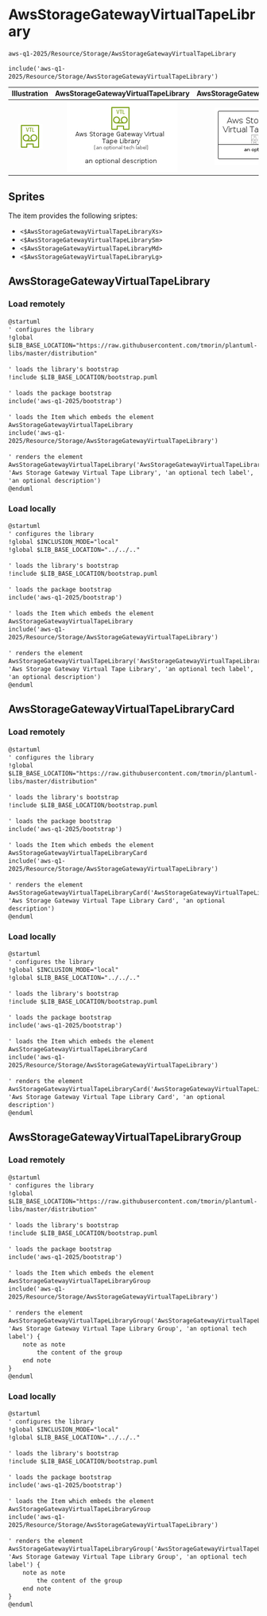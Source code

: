 # AwsStorageGatewayVirtualTapeLibrary


```text
aws-q1-2025/Resource/Storage/AwsStorageGatewayVirtualTapeLibrary
```

```text
include('aws-q1-2025/Resource/Storage/AwsStorageGatewayVirtualTapeLibrary')
```



| Illustration | AwsStorageGatewayVirtualTapeLibrary | AwsStorageGatewayVirtualTapeLibraryCard | AwsStorageGatewayVirtualTapeLibraryGroup |
| :---: | :---: | :---: | :---: |
| ![illustration for Illustration](../../../aws-q1-2025/Resource/Storage/AwsStorageGatewayVirtualTapeLibrary.png) | ![illustration for AwsStorageGatewayVirtualTapeLibrary](../../../aws-q1-2025/Resource/Storage/AwsStorageGatewayVirtualTapeLibrary.Local.png) | ![illustration for AwsStorageGatewayVirtualTapeLibraryCard](../../../aws-q1-2025/Resource/Storage/AwsStorageGatewayVirtualTapeLibraryCard.Local.png) | ![illustration for AwsStorageGatewayVirtualTapeLibraryGroup](../../../aws-q1-2025/Resource/Storage/AwsStorageGatewayVirtualTapeLibraryGroup.Local.png) |



## Sprites
The item provides the following sriptes:

- `<$AwsStorageGatewayVirtualTapeLibraryXs>`
- `<$AwsStorageGatewayVirtualTapeLibrarySm>`
- `<$AwsStorageGatewayVirtualTapeLibraryMd>`
- `<$AwsStorageGatewayVirtualTapeLibraryLg>`





## AwsStorageGatewayVirtualTapeLibrary

### Load remotely
```plantuml
@startuml
' configures the library
!global $LIB_BASE_LOCATION="https://raw.githubusercontent.com/tmorin/plantuml-libs/master/distribution"

' loads the library's bootstrap
!include $LIB_BASE_LOCATION/bootstrap.puml

' loads the package bootstrap
include('aws-q1-2025/bootstrap')

' loads the Item which embeds the element AwsStorageGatewayVirtualTapeLibrary
include('aws-q1-2025/Resource/Storage/AwsStorageGatewayVirtualTapeLibrary')

' renders the element
AwsStorageGatewayVirtualTapeLibrary('AwsStorageGatewayVirtualTapeLibrary', 'Aws Storage Gateway Virtual Tape Library', 'an optional tech label', 'an optional description')
@enduml
```

### Load locally
```plantuml
@startuml
' configures the library
!global $INCLUSION_MODE="local"
!global $LIB_BASE_LOCATION="../../.."

' loads the library's bootstrap
!include $LIB_BASE_LOCATION/bootstrap.puml

' loads the package bootstrap
include('aws-q1-2025/bootstrap')

' loads the Item which embeds the element AwsStorageGatewayVirtualTapeLibrary
include('aws-q1-2025/Resource/Storage/AwsStorageGatewayVirtualTapeLibrary')

' renders the element
AwsStorageGatewayVirtualTapeLibrary('AwsStorageGatewayVirtualTapeLibrary', 'Aws Storage Gateway Virtual Tape Library', 'an optional tech label', 'an optional description')
@enduml
```

## AwsStorageGatewayVirtualTapeLibraryCard

### Load remotely
```plantuml
@startuml
' configures the library
!global $LIB_BASE_LOCATION="https://raw.githubusercontent.com/tmorin/plantuml-libs/master/distribution"

' loads the library's bootstrap
!include $LIB_BASE_LOCATION/bootstrap.puml

' loads the package bootstrap
include('aws-q1-2025/bootstrap')

' loads the Item which embeds the element AwsStorageGatewayVirtualTapeLibraryCard
include('aws-q1-2025/Resource/Storage/AwsStorageGatewayVirtualTapeLibrary')

' renders the element
AwsStorageGatewayVirtualTapeLibraryCard('AwsStorageGatewayVirtualTapeLibraryCard', 'Aws Storage Gateway Virtual Tape Library Card', 'an optional description')
@enduml
```

### Load locally
```plantuml
@startuml
' configures the library
!global $INCLUSION_MODE="local"
!global $LIB_BASE_LOCATION="../../.."

' loads the library's bootstrap
!include $LIB_BASE_LOCATION/bootstrap.puml

' loads the package bootstrap
include('aws-q1-2025/bootstrap')

' loads the Item which embeds the element AwsStorageGatewayVirtualTapeLibraryCard
include('aws-q1-2025/Resource/Storage/AwsStorageGatewayVirtualTapeLibrary')

' renders the element
AwsStorageGatewayVirtualTapeLibraryCard('AwsStorageGatewayVirtualTapeLibraryCard', 'Aws Storage Gateway Virtual Tape Library Card', 'an optional description')
@enduml
```

## AwsStorageGatewayVirtualTapeLibraryGroup

### Load remotely
```plantuml
@startuml
' configures the library
!global $LIB_BASE_LOCATION="https://raw.githubusercontent.com/tmorin/plantuml-libs/master/distribution"

' loads the library's bootstrap
!include $LIB_BASE_LOCATION/bootstrap.puml

' loads the package bootstrap
include('aws-q1-2025/bootstrap')

' loads the Item which embeds the element AwsStorageGatewayVirtualTapeLibraryGroup
include('aws-q1-2025/Resource/Storage/AwsStorageGatewayVirtualTapeLibrary')

' renders the element
AwsStorageGatewayVirtualTapeLibraryGroup('AwsStorageGatewayVirtualTapeLibraryGroup', 'Aws Storage Gateway Virtual Tape Library Group', 'an optional tech label') {
    note as note
        the content of the group
    end note
}
@enduml
```

### Load locally
```plantuml
@startuml
' configures the library
!global $INCLUSION_MODE="local"
!global $LIB_BASE_LOCATION="../../.."

' loads the library's bootstrap
!include $LIB_BASE_LOCATION/bootstrap.puml

' loads the package bootstrap
include('aws-q1-2025/bootstrap')

' loads the Item which embeds the element AwsStorageGatewayVirtualTapeLibraryGroup
include('aws-q1-2025/Resource/Storage/AwsStorageGatewayVirtualTapeLibrary')

' renders the element
AwsStorageGatewayVirtualTapeLibraryGroup('AwsStorageGatewayVirtualTapeLibraryGroup', 'Aws Storage Gateway Virtual Tape Library Group', 'an optional tech label') {
    note as note
        the content of the group
    end note
}
@enduml
```

